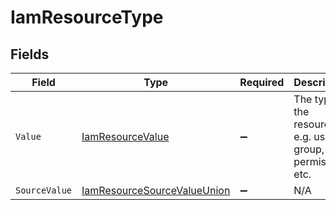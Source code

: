 # IamResourceType


## Fields

| Field                                                                                 | Type                                                                                  | Required                                                                              | Description                                                                           | Example                                                                               |
| ------------------------------------------------------------------------------------- | ------------------------------------------------------------------------------------- | ------------------------------------------------------------------------------------- | ------------------------------------------------------------------------------------- | ------------------------------------------------------------------------------------- |
| `Value`                                                                               | [IamResourceValue](../../Models/Components/IamResourceValue.md)                       | :heavy_minus_sign:                                                                    | The type of the resource, e.g. user, group, permission, etc.                          | file                                                                                  |
| `SourceValue`                                                                         | [IamResourceSourceValueUnion](../../Models/Components/IamResourceSourceValueUnion.md) | :heavy_minus_sign:                                                                    | N/A                                                                                   |                                                                                       |